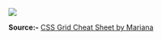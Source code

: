 

![](assets/LearnPine_Grid_CheatSheet.png)

<strong>Source:-</strong>  [CSS Grid Cheat Sheet by Mariana](https://dev.to/simonpaix/css-grid-cheat-sheet-2ll8)
